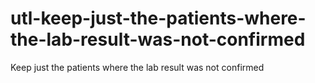 # utl-keep-just-the-patients-where-the-lab-result-was-not-confirmed
Keep just the patients where the lab result was not confirmed
